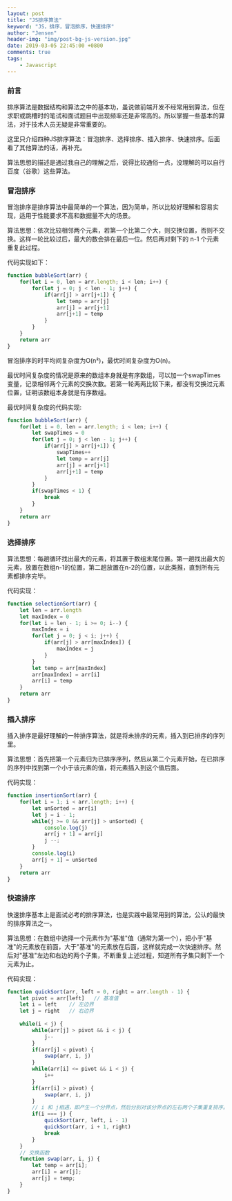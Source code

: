 ```yaml
---
layout: post
title: "JS排序算法"
keyword: "JS，排序，冒泡排序，快速排序"
author: "Jensen"
header-img: "img/post-bg-js-version.jpg"
date: 2019-03-05 22:45:00 +0800
comments: true
tags: 
    - Javascript
---
```


### 前言

排序算法是数据结构和算法之中的基本功，虽说做前端开发不经常用到算法，但在求职或跳槽时的笔试和面试题目中出现频率还是非常高的。所以掌握一些基本的算法，对于技术人员无疑是非常重要的。

这里只介绍四种JS排序算法：冒泡排序、选择排序、插入排序、快速排序。后面看了其他算法的话，再补充。

算法思想的描述是通过我自己的理解之后，说得比较通俗一点，没理解的可以自行百度（谷歌）这些算法。

### 冒泡排序

冒泡排序是排序算法中最简单的一个算法，因为简单，所以比较好理解和容易实现，适用于性能要求不高和数据量不大的场景。

算法思想：依次比较相邻两个元素，若第一个比第二个大，则交换位置，否则不交换。这样一轮比较过后，最大的数会排在最后一位。然后再对剩下的 n-1 个元素重复此过程。

代码实现如下：

```js
function bubbleSort(arr) {
    for(let i = 0, len = arr.length; i < len; i++) {
        for(let j = 0; j < len - 1; j++) {
            if(arr[j] > arr[j+1]) {
                let temp = arr[j]
                arr[j] = arr[j+1]
                arr[j+1] = temp
            }
        }
    }
    return arr
}
```

冒泡排序的时平均间复杂度为O(n²)，最优时间复杂度为O(n)。

最优时间复杂度的情况是原来的数组本身就是有序数组，可以加一个swapTimes变量，记录相邻两个元素的交换次数。若第一轮两两比较下来，都没有交换过元素位置，证明该数组本身就是有序数组。

最优时间复杂度的代码实现:

```js
function bubbleSort(arr) {
    for(let i = 0, len = arr.length; i < len; i++) {
        let swapTimes = 0
        for(let j = 0; j < len - 1; j++) {
            if(arr[j] > arr[j+1]) {
                swapTimes++
                let temp = arr[j]
                arr[j] = arr[j+1]
                arr[j+1] = temp
            }
        }
        if(swapTimes < 1) {
            break
        }
    }
    return arr
}
```

### 选择排序

算法思想：每趟循环找出最大的元素，将其置于数组末尾位置。第一趟找出最大的元素，放置在数组n-1的位置，第二趟放置在n-2的位置，以此类推，直到所有元素都排序完毕。

代码实现：

```js
function selectionSort(arr) {
    let len = arr.length
    let maxIndex = 0
    for(let i = len - 1; i >= 0; i--) {
        maxIndex = i
        for(let j = 0; j < i; j++) {
            if(arr[j] > arr[maxIndex]) {
                maxIndex = j
            }
        }
        let temp = arr[maxIndex]
        arr[maxIndex] = arr[i]
        arr[i] = temp
    }
    return arr
}

```

### 插入排序

插入排序是最好理解的一种排序算法，就是将未排序的元素，插入到已排序的序列里。

算法思想：首先把第一个元素归为已排序序列，然后从第二个元素开始，在已排序的序列中找到第一个小于该元素的值，将元素插入到这个值后面。

代码实现：

```js
function insertionSort(arr) {
    for(let i = 1; i < arr.length; i++) {
        let unSorted = arr[i]
        let j = i - 1;
        while(j >= 0 && arr[j] > unSorted) {
            console.log(j)
            arr[j + 1] = arr[j]
            j --;
        }
        console.log(i)
        arr[j + 1] = unSorted
    }
    return arr
}

```

### 快速排序

快速排序基本上是面试必考的排序算法，也是实践中最常用到的算法，公认的最快的排序算法之一。

算法思想：在数组中选择一个元素作为"基准"值（通常为第一个），把小于"基准"的元素放在前面，大于"基准"的元素放在后面，这样就完成一次快速排序。然后对"基准"左边和右边的两个子集，不断重复上述过程，知道所有子集只剩下一个元素为止。

代码实现：

```js
function quickSort(arr, left = 0, right = arr.length - 1) {
    let pivot = arr[left]   // 基准值
    let i = left    // 左边界
    let j = right   // 右边界
    
    while(i < j) {
        while(arr[j] > pivot && i < j) {
            j--
        }
        if(arr[j] < pivot) {
            swap(arr, i, j)
        }
        while(arr[i] <= pivot && i < j) {
            i++
        }
        if(arr[i] > pivot) {
            swap(arr, i, j)
        }
        // i 和 j相遇，即产生一个分界点，然后分别对该分界点的左右两个子集重复排序。
        if(i === j) {
            quickSort(arr, left, i - 1)
            quickSort(arr, i + 1, right)
            break
        }
    }
    // 交换函数
    function swap(arr, i, j) {
        let temp = arr[i];
        arr[i] = arr[j];
        arr[j] = temp;
    }
}

```
